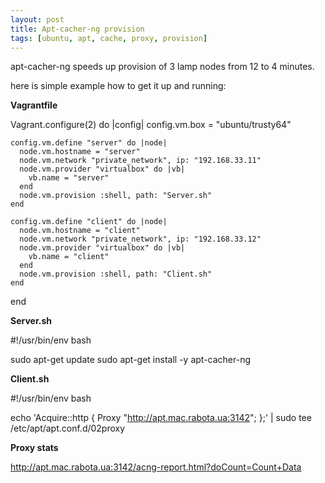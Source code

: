 ```yaml
---
layout: post
title: Apt-cacher-ng provision
tags: [ubuntu, apt, cache, proxy, provision]
---
```


apt-cacher-ng speeds up provision of 3 lamp nodes from 12 to 4 minutes.

here is simple example how to get it up and running:

**Vagrantfile**

  Vagrant.configure(2) do |config|
    config.vm.box = "ubuntu/trusty64"

    config.vm.define "server" do |node|
      node.vm.hostname = "server"
      node.vm.network "private_network", ip: "192.168.33.11"
      node.vm.provider "virtualbox" do |vb|
        vb.name = "server"
      end
      node.vm.provision :shell, path: "Server.sh"
    end

    config.vm.define "client" do |node|
      node.vm.hostname = "client"
      node.vm.network "private_network", ip: "192.168.33.12"
      node.vm.provider "virtualbox" do |vb|
        vb.name = "client"
      end
      node.vm.provision :shell, path: "Client.sh"
    end
  end

**Server.sh**

  #!/usr/bin/env bash

  sudo apt-get update
  sudo apt-get install -y apt-cacher-ng

**Client.sh**

  #!/usr/bin/env bash

  echo 'Acquire::http { Proxy "http://apt.mac.rabota.ua:3142"; };' | sudo tee /etc/apt/apt.conf.d/02proxy

**Proxy stats**

http://apt.mac.rabota.ua:3142/acng-report.html?doCount=Count+Data
